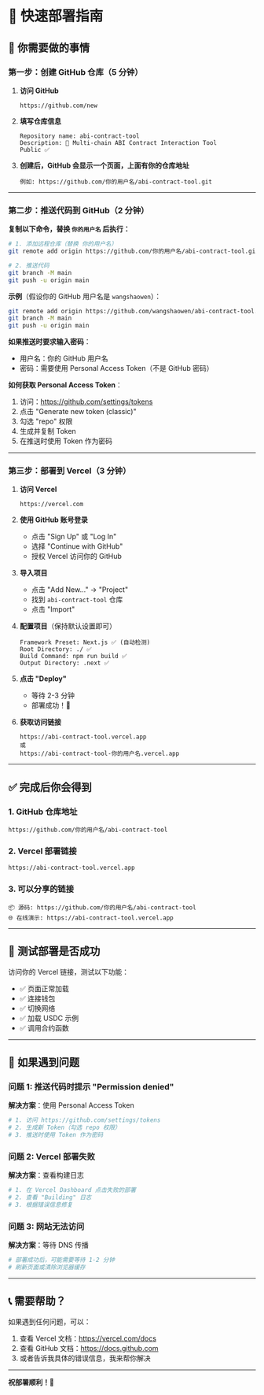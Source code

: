 # 🚀 快速部署指南

## 📝 **你需要做的事情**

### 第一步：创建 GitHub 仓库（5 分钟）

1. **访问 GitHub**
   ```
   https://github.com/new
   ```

2. **填写仓库信息**
   ```
   Repository name: abi-contract-tool
   Description: 🔧 Multi-chain ABI Contract Interaction Tool
   Public ✅
   ```

3. **创建后，GitHub 会显示一个页面，上面有你的仓库地址**
   ```
   例如: https://github.com/你的用户名/abi-contract-tool.git
   ```

---

### 第二步：推送代码到 GitHub（2 分钟）

**复制以下命令，替换 `你的用户名` 后执行：**

```bash
# 1. 添加远程仓库（替换 你的用户名）
git remote add origin https://github.com/你的用户名/abi-contract-tool.git

# 2. 推送代码
git branch -M main
git push -u origin main
```

**示例**（假设你的 GitHub 用户名是 `wangshaowen`）：
```bash
git remote add origin https://github.com/wangshaowen/abi-contract-tool.git
git branch -M main
git push -u origin main
```

**如果推送时要求输入密码**：
- 用户名：你的 GitHub 用户名
- 密码：需要使用 Personal Access Token（不是 GitHub 密码）

**如何获取 Personal Access Token**：
1. 访问：https://github.com/settings/tokens
2. 点击 "Generate new token (classic)"
3. 勾选 "repo" 权限
4. 生成并复制 Token
5. 在推送时使用 Token 作为密码

---

### 第三步：部署到 Vercel（3 分钟）

1. **访问 Vercel**
   ```
   https://vercel.com
   ```

2. **使用 GitHub 账号登录**
   - 点击 "Sign Up" 或 "Log In"
   - 选择 "Continue with GitHub"
   - 授权 Vercel 访问你的 GitHub

3. **导入项目**
   - 点击 "Add New..." → "Project"
   - 找到 `abi-contract-tool` 仓库
   - 点击 "Import"

4. **配置项目**（保持默认设置即可）
   ```
   Framework Preset: Next.js ✅ (自动检测)
   Root Directory: ./ ✅
   Build Command: npm run build ✅
   Output Directory: .next ✅
   ```

5. **点击 "Deploy"**
   - 等待 2-3 分钟
   - 部署成功！🎉

6. **获取访问链接**
   ```
   https://abi-contract-tool.vercel.app
   或
   https://abi-contract-tool-你的用户名.vercel.app
   ```

---

## ✅ **完成后你会得到**

### 1. GitHub 仓库地址
```
https://github.com/你的用户名/abi-contract-tool
```

### 2. Vercel 部署链接
```
https://abi-contract-tool.vercel.app
```

### 3. 可以分享的链接
```
📦 源码: https://github.com/你的用户名/abi-contract-tool
🌐 在线演示: https://abi-contract-tool.vercel.app
```

---

## 🎯 **测试部署是否成功**

访问你的 Vercel 链接，测试以下功能：

- ✅ 页面正常加载
- ✅ 连接钱包
- ✅ 切换网络
- ✅ 加载 USDC 示例
- ✅ 调用合约函数

---

## 🔧 **如果遇到问题**

### 问题 1: 推送代码时提示 "Permission denied"

**解决方案**：使用 Personal Access Token

```bash
# 1. 访问 https://github.com/settings/tokens
# 2. 生成新 Token（勾选 repo 权限）
# 3. 推送时使用 Token 作为密码
```

### 问题 2: Vercel 部署失败

**解决方案**：查看构建日志

```bash
# 1. 在 Vercel Dashboard 点击失败的部署
# 2. 查看 "Building" 日志
# 3. 根据错误信息修复
```

### 问题 3: 网站无法访问

**解决方案**：等待 DNS 传播

```bash
# 部署成功后，可能需要等待 1-2 分钟
# 刷新页面或清除浏览器缓存
```

---

## 📞 **需要帮助？**

如果遇到任何问题，可以：

1. 查看 Vercel 文档：https://vercel.com/docs
2. 查看 GitHub 文档：https://docs.github.com
3. 或者告诉我具体的错误信息，我来帮你解决

---

**祝部署顺利！🚀**

